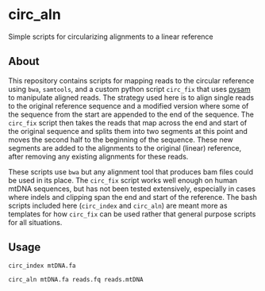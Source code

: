 # circ_aln
Simple scripts for circularizing alignments to a linear reference

## About
This repository contains scripts for mapping reads to the circular reference
using `bwa`, `samtools`, and a custom python script `circ_fix` that uses
[pysam](https://github.com/pysam-developers/pysam) to manipulate aligned reads.
The strategy used here is to align single reads to the original reference
sequence and a modified version where some of the sequence from the start are
appended to the end of the sequence. The `circ_fix` script then takes the
reads that map across the end and start of the original sequence and splits
them into two segments at this point and moves the second half to the beginning
of the sequence. These new segments are added to the alignments to the original
(linear) reference, after removing any existing alignments for these reads.

These scripts use `bwa` but any alignment tool that produces bam files
could be used in its place. The `circ_fix` script works well enough on human
mtDNA sequences, but has not been tested extensively, especially in cases
where indels and clipping span the end and start of the reference. The bash
scripts included here (`circ_index` and `circ_aln`) are meant more as templates
for how `circ_fix` can be used rather that general purpose scripts for all
situations.


## Usage

```
circ_index mtDNA.fa

circ_aln mtDNA.fa reads.fq reads.mtDNA
```

